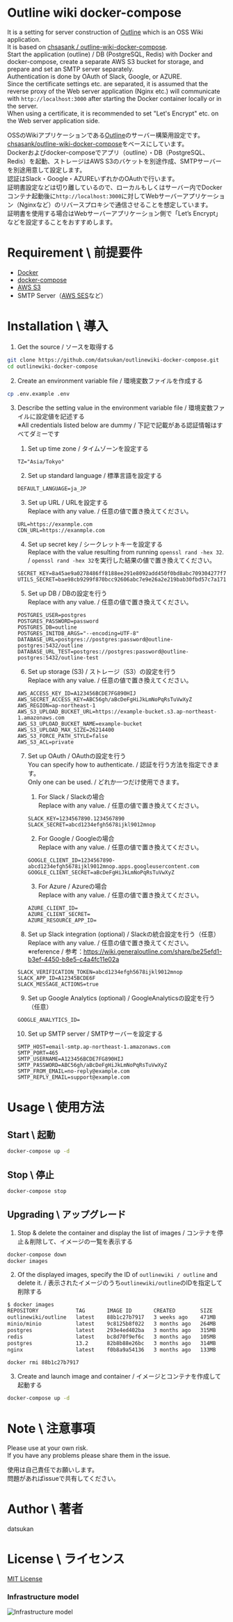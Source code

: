 # Outline wiki docker-compose

It is a setting for server construction of [Outline](https://github.com/outline/outline) which is an OSS Wiki application.  
It is based on [chsasank / outline-wiki-docker-compose](https://github.com/chsasank/outline-wiki-docker-compose).  
Start the application (outline) / DB (PostgreSQL, Redis) with Docker and docker-compose, create a separate AWS S3 bucket for storage, and prepare and set an SMTP server separately.  
Authentication is done by OAuth of Slack, Google, or AZURE.  
Since the certificate settings etc. are separated, it is assumed that the reverse proxy of the Web server application (Nginx etc.) will communicate with `http://localhost:3000` after starting the Docker container locally or in the server.  
When using a certificate, it is recommended to set "Let's Encrypt" etc. on the Web server application side.

OSSのWikiアプリケーションである[Outline](https://github.com/outline/outline)のサーバー構築用設定です。  
[chsasank/outline-wiki-docker-compose](https://github.com/chsasank/outline-wiki-docker-compose)をベースにしています。  
Dockerおよびdocker-composeでアプリ（outline）・DB（PostgreSQL、Redis）を起動、ストレージはAWS S3のバケットを別途作成、SMTPサーバーを別途用意して設定します。  
認証はSlack・Google・AZUREいずれかのOAuthで行います。  
証明書設定などは切り離しているので、ローカルもしくはサーバー内でDockerコンテナ起動後に`http://localhost:3000`に対してWebサーバーアプリケーション（Nginxなど）のリバースプロキシで通信させることを想定しています。  
証明書を使用する場合はWebサーバーアプリケーション側で「Let’s Encrypt」などを設定することをおすすめします。  

# Requirement \ 前提要件

- [Docker](https://www.docker.com/get-started)
- [docker-compose](https://docs.docker.jp/compose/install.html)
- [AWS S3](https://aws.amazon.com/jp/s3/)
- SMTP Server（[AWS SES](https://aws.amazon.com/jp/ses/)など）

# Installation \ 導入

1. Get the source / ソースを取得する
```bash
git clone https://github.com/datsukan/outlinewiki-docker-compose.git
cd outlinewiki-docker-compose
```

2. Create an environment variable file / 環境変数ファイルを作成する
```bash
cp .env.example .env
```

3. Describe the setting value in the environment variable file / 環境変数ファイルに設定値を記述する  
   ※All credentials listed below are dummy / 下記で記載がある認証情報はすべてダミーです
   1. Set up time zone / タイムゾーンを設定する
    ```
    TZ="Asia/Tokyo"
    ```

   2. Set up standard language / 標準言語を設定する
    ```
    DEFAULT_LANGUAGE=ja_JP
    ```

   3. Set up URL / URLを設定する  
    Replace with any value. / 任意の値で置き換えてください。
    ```
    URL=https://exanmple.com
    CDN_URL=https://exanmple.com
    ```

   4. Set up secret key / シークレットキーを設定する  
    Replace with the value resulting from running `openssl rand -hex 32`. / `openssl rand -hex 32`を実行した結果の値で置き換えてください。
    ```
    SECRET_KEY=8a45ae9a0278486ff8188ee291e8092add450f0bd8abc709304277f7079b58ca
    UTILS_SECRET=bae98cb9299f870bcc92606abc7e9e26a2e219bab30fbd57c7a1714f5b80db0c
    ```

   5. Set up DB / DBの設定を行う  
    Replace with any value. / 任意の値で置き換えてください。
    ```
    POSTGRES_USER=postgres
    POSTGRES_PASSWORD=password
    POSTGRES_DB=outline
    POSTGRES_INITDB_ARGS="--encoding=UTF-8"
    DATABASE_URL=postgres://postgres:password@outline-postgres:5432/outline
    DATABASE_URL_TEST=postgres://postgres:password@outline-postgres:5432/outline-test
    ```

   6. Set up storage (S3) / ストレージ（S3）の設定を行う  
    Replace with any value. / 任意の値で置き換えてください。
    ```
    AWS_ACCESS_KEY_ID=A123456BCDE7FG890HIJ
    AWS_SECRET_ACCESS_KEY=ABC56gh/aBcDeFgHiJkLmNoPqRsTuVwXyZ
    AWS_REGION=ap-northeast-1
    AWS_S3_UPLOAD_BUCKET_URL=https://example-bucket.s3.ap-northeast-1.amazonaws.com
    AWS_S3_UPLOAD_BUCKET_NAME=example-bucket
    AWS_S3_UPLOAD_MAX_SIZE=26214400
    AWS_S3_FORCE_PATH_STYLE=false
    AWS_S3_ACL=private
    ```

   7. Set up OAuth / OAuthの設定を行う  
    You can specify how to authenticate. / 認証を行う方法を指定できます。  
    Only one can be used. / どれか一つだけ使用できます。
      1. For Slack / Slackの場合  
        Replace with any value. / 任意の値で置き換えてください。
        ```
        SLACK_KEY=1234567890.1234567890
        SLACK_SECRET=abcd1234efgh5678ijkl9012mnop
        ```

      2. For Google / Googleの場合  
        Replace with any value. / 任意の値で置き換えてください。
        ```
        GOOGLE_CLIENT_ID=1234567890-abcd1234efgh5678ijkl9012mnop.apps.googleusercontent.com
        GOOGLE_CLIENT_SECRET=aBcDeFgHiJkLmNoPqRsTuVwXyZ
        ```

      3. For Azure / Azureの場合  
        Replace with any value. / 任意の値で置き換えてください。
        ```
        AZURE_CLIENT_ID=
        AZURE_CLIENT_SECRET=
        AZURE_RESOURCE_APP_ID=
        ```

   8. Set up Slack integration (optional) / Slackの統合設定を行う（任意）  
    Replace with any value. / 任意の値で置き換えてください。  
    ※reference / 参考：https://wiki.generaloutline.com/share/be25efd1-b3ef-4450-b8e5-c4a4fc11e02a
    ```
    SLACK_VERIFICATION_TOKEN=abcd1234efgh5678ijkl9012mnop
    SLACK_APP_ID=A12345BCDE6F
    SLACK_MESSAGE_ACTIONS=true
    ```

   9. Set up Google Analytics (optional) / GoogleAnalyticsの設定を行う（任意）  
    ```
    GOOGLE_ANALYTICS_ID=
    ```

   10. Set up SMTP server / SMTPサーバーを設定する
    ```
    SMTP_HOST=email-smtp.ap-northeast-1.amazonaws.com
    SMTP_PORT=465
    SMTP_USERNAME=A123456BCDE7FG890HIJ
    SMTP_PASSWORD=ABC56gh/aBcDeFgHiJkLmNoPqRsTuVwXyZ
    SMTP_FROM_EMAIL=no-reply@example.com
    SMTP_REPLY_EMAIL=support@example.com
    ```

# Usage \ 使用方法

## Start \ 起動

```bash
docker-compose up -d
```

## Stop \ 停止

```bash
docker-compose stop
```

## Upgrading \ アップグレード

1. Stop & delete the container and display the list of images / コンテナを停止＆削除して、イメージの一覧を表示する
```bash
docker-compose down
docker images
```

2. Of the displayed images, specify the ID of `outlinewiki / outline` and delete it. / 表示されたイメージのうち`outlinewiki/outline`のIDを指定して削除する
```bash
$ docker images
REPOSITORY            TAG       IMAGE ID       CREATED        SIZE
outlinewiki/outline   latest    88b1c27b7917   3 weeks ago    471MB
minio/minio           latest    9c8125b8f022   3 months ago   264MB
postgres              latest    293e4ed402ba   3 months ago   315MB
redis                 latest    bc8d70f9ef6c   3 months ago   105MB
postgres              13.2      82b8b88e26bc   3 months ago   314MB
nginx                 latest    f0b8a9a54136   3 months ago   133MB
```

```bash
docker rmi 88b1c27b7917
```

3. Create and launch image and container / イメージとコンテナを作成して起動する

```bash
docker-compose up -d
```

# Note \ 注意事項

Please use at your own risk.  
If you have any problems please share them in the issue.

使用は自己責任でお願いします。  
問題があればissueで共有してください。

# Author \ 著者

datsukan

# License \ ライセンス

[MIT License](https://en.wikipedia.org/wiki/MIT_License)


### Infrastructure model

![Infrastructure model](.infragenie/infrastructure_model.png)